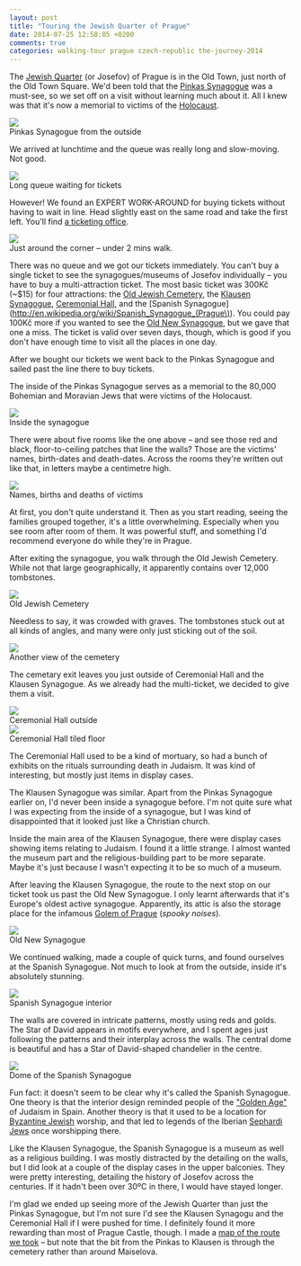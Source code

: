 ```yaml
---
layout: post
title: "Touring the Jewish Quarter of Prague"
date: 2014-07-25 12:58:05 +0200
comments: true
categories: walking-tour prague czech-republic the-journey-2014
---
```


The [Jewish Quarter](http://en.wikipedia.org/wiki/Josefov) (or Josefov) of Prague is in the Old Town, just north of the Old Town Square. We'd been told that the [Pinkas Synagogue](http://www.jewishmuseum.cz/en/apinkas.htm) was a must-see, so we set off on a visit without learning much about it. All I knew was that it's now a memorial to victims of the [Holocaust](http://en.wikipedia.org/wiki/The_Holocaust).

<div class="img">
  <a href="{{ root_url }}/images/the-journey/prague/josefov/pinkas.jpg">
    <img src="/images/the-journey/prague/josefov/pinkas.jpg">
  </a>
  <div class="alt">Pinkas Synagogue from the outside</div>
</div>

We arrived at lunchtime and the queue was really long and slow-moving. Not good.

<div class="img">
  <a href="{{ root_url }}/images/the-journey/prague/josefov/pinkas-queue.jpg">
    <img src="/images/the-journey/prague/josefov/pinkas-queue.jpg">
  </a>
  <div class="alt">Long queue waiting for tickets</div>
</div>

However! We found an EXPERT WORK-AROUND for buying tickets without having to wait in line. Head slightly east on the same road and take the first left. You'll find [a ticketing office](https://www.google.com/maps/place/Maiselova+38%2F15,+110+00+Praha-Praha+1,+Czech+Republic/@50.089592,14.4181715,17z/data=!3m1!4b1!4m2!3m1!1s0x470b94e8669ff2a5:0xb73abb80fc435169).

<div class="img">
  <a href="{{ root_url }}/images/the-journey/prague/josefov/ticket-office.jpg">
    <img src="/images/the-journey/prague/josefov/ticket-office.jpg">
  </a>
  <div class="alt">Just around the corner – under 2 mins walk.</div>
</div>

There was no queue and we got our tickets immediately. You can't buy a single ticket to see the synagogues/museums of Josefov individually – you have to buy a multi-attraction ticket. The most basic ticket was 300Kč (~$15) for four attractions: the [Old Jewish Cemetery](http://en.wikipedia.org/wiki/Old_Jewish_Cemetery,_Prague), the [Klausen Synagogue](http://www.jewishmuseum.cz/en/aklaus.htm), [Ceremonial Hall](http://en.wikipedia.org/wiki/Jewish_Ceremonial_Hall,_Prague), and the [Spanish Synagogue](http://en.wikipedia.org/wiki/Spanish_Synagogue_(Prague\)). You could pay 100Kč more if you wanted to see the [Old New Synagogue](http://en.wikipedia.org/wiki/Old_New_Synagogue,_Prague), but we gave that one a miss. The ticket is valid over seven days, though, which is good if you don't have enough time to visit all the places in one day.

After we bought our tickets we went back to the Pinkas Synagogue and sailed past the line there to buy tickets. 

The inside of the Pinkas Synagogue serves as a memorial to the 80,000 Bohemian and Moravian Jews that were victims of the Holocaust.

<div class="img">
  <a href="{{ root_url }}/images/the-journey/prague/josefov/pinkas-room.jpg">
    <img src="/images/the-journey/prague/josefov/pinkas-room.jpg">
  </a>
  <div class="alt">Inside the synagogue</div>
</div>

There were about five rooms like the one above – and see those red and black, floor-to-ceiling patches that line the walls? Those are the victims' names, birth-dates and death-dates. Across the rooms they're written out like that, in letters maybe a centimetre high.

<div class="img">
  <a href="{{ root_url }}/images/the-journey/prague/josefov/pinkas-names.jpg">
    <img src="/images/the-journey/prague/josefov/pinkas-names.jpg">
  </a>
  <div class="alt">Names, births and deaths of victims</div>
</div>

At first, you don't quite understand it. Then as you start reading, seeing the families grouped together, it's a little overwhelming. Especially when you see room after room of them. It was powerful stuff, and something I'd recommend everyone do while they're in Prague.

After exiting the synagogue, you walk through the Old Jewish Cemetery. While not that large geographically, it apparently contains over 12,000 tombstones.

<div class="img">
  <a href="{{ root_url }}/images/the-journey/prague/josefov/cemetery.jpg">
    <img src="/images/the-journey/prague/josefov/cemetery.jpg">
  </a>
  <div class="alt">Old Jewish Cemetery</div>
</div>

Needless to say, it was crowded with graves. The tombstones stuck out at all kinds of angles, and many were only just sticking out of the soil.

<div class="img">
  <a href="{{ root_url }}/images/the-journey/prague/josefov/cemetery2.jpg">
    <img src="/images/the-journey/prague/josefov/cemetery2.jpg">
  </a>
  <div class="alt">Another view of the cemetery</div>
</div>

The cemetary exit leaves you just outside of Ceremonial Hall and the Klausen Synagogue. As we already had the multi-ticket, we decided to give them a visit.

<div class="img">
  <a href="{{ root_url }}/images/the-journey/prague/josefov/ceremonial-hall.jpg">
    <img src="/images/the-journey/prague/josefov/ceremonial-hall.jpg">
  </a>
  <div class="alt">Ceremonial Hall outside</div>
</div>

<div class="img">
  <a href="{{ root_url }}/images/the-journey/prague/josefov/ceremonial-hall-floor.jpg">
    <img src="/images/the-journey/prague/josefov/ceremonial-hall-floor.jpg">
  </a>
  <div class="alt">Ceremonial Hall tiled floor</div>
</div>

The Ceremonial Hall used to be a kind of mortuary, so had a bunch of exhibits on the rituals surrounding death in Judaism. It was kind of interesting, but mostly just items in display cases.

The Klausen Synagogue was similar. Apart from the Pinkas Synagogue earlier on, I'd never been inside a synagogue before. I'm not quite sure what I was expecting from the inside of a synagogue, but I was kind of disappointed that it looked just like a Christian church. 

Inside the main area of the Klausen Synagogue, there were display cases showing items relating to Judaism. I found it a little strange. I almost wanted the museum part and the religious-building part to be more separate. Maybe it's just because I wasn't expecting it to be so much of a museum.

After leaving the Klausen Synagogue, the route to the next stop on our ticket took us past the Old New Synagogue. I only learnt afterwards that it's Europe's oldest active synagogue. Apparently, its attic is also the storage place for the infamous [Golem of Prague](http://en.wikipedia.org/wiki/Golem#The_classic_narrative:_The_Golem_of_Prague) (*spooky noises*).

<div class="img">
  <a href="{{ root_url }}/images/the-journey/prague/josefov/old-new.jpg">
    <img src="/images/the-journey/prague/josefov/old-new.jpg">
  </a>
  <div class="alt">Old New Synagogue</div>
</div>

We continued walking, made a couple of quick turns, and found ourselves at the Spanish Synagogue. Not much to look at from the outside, inside it's absolutely stunning.

<div class="img">
  <a href="{{ root_url }}/images/the-journey/prague/josefov/spanish.jpg">
    <img src="/images/the-journey/prague/josefov/spanish.jpg">
  </a>
  <div class="alt">Spanish Synagogue interior</div>
</div>

The walls are covered in intricate patterns, mostly using reds and golds. The Star of David appears in motifs everywhere, and I spent ages just following the patterns and their interplay across the walls. The central dome is beautiful and has a Star of David-shaped chandelier in the centre.

<div class="img">
  <a href="{{ root_url }}/images/the-journey/prague/josefov/spanish-dome.jpg">
    <img src="/images/the-journey/prague/josefov/spanish-dome.jpg">
  </a>
  <div class="alt">Dome of the Spanish Synagogue</div>
</div>

Fun fact: it doesn't seem to be clear why it's called the Spanish Synagogue. One theory is that the interior design reminded people of the ["Golden Age"](http://en.wikipedia.org/wiki/Golden_age_of_Jewish_culture_in_Spain) of Judaism in Spain. Another theory is that it used to be a location for [Byzantine Jewish](http://en.wikipedia.org/wiki/Romaniotes) worship, and that led to legends of the Iberian [Sephardi Jews](http://en.wikipedia.org/wiki/Sephardi_Jews) once worshipping there.

Like the Klausen Synagogue, the Spanish Synagogue is a museum as well as a religious building. I was mostly distracted by the detailing on the walls, but I did look at a couple of the display cases in the upper balconies. They were pretty interesting, detailing the history of Josefov across the centuries. If it hadn't been over 30ºC in there, I would have stayed longer.

I'm glad we ended up seeing more of the Jewish Quarter than just the Pinkas Synagogue, but I'm not sure I'd see the Klausen Synagogu and the Ceremonial Hall if I were pushed for time. I definitely found it more rewarding than most of Prague Castle, though. I made a [map of the route we took](https://www.google.com/maps/dir/Maiselova+38%2F15,+110+00+Praha,+Czech+Republic/Pinkas+Synagogue,+%C5%A0irok%C3%A1+23%2F3,+110+00+Praha,+Czech+Republic/Klausov%C3%A1+synagoga,+U+star%C3%A9ho+h%C5%99bitova+3a,+110+00+Praha-Josefov,+Czech+Republic/The+Old-New+Synagogue,+Maiselova+18,+110+01+Praha+1,+Czech+Republic/50.0900973,14.4211259/@50.090032,14.4178231,18z/data=!4m32!4m31!1m5!1m1!1s0x470b94e8669ff2a5:0xb73abb80fc435169!2m2!1d14.4181715!2d50.089592!1m5!1m1!1s0x470b94e85e9af185:0x294f2ae19539722d!2m2!1d14.416972!2d50.089277!1m5!1m1!1s0x470b94e877e558db:0xdd1a2cc59bf35380!2m2!1d14.417069!2d50.09002!1m10!1m1!1s0x470b94e868e5c8c9:0x94be0e2fdb884bfa!2m2!1d14.418567!2d50.090051!3m4!1m2!1d14.4190562!2d50.0899754!3s0x470b94e844b3b4d3:0x32c184f0e15a1660!1m0!3e2) – but note that the bit from the Pinkas to Klausen is through the cemetery rather than around Maiselova.


